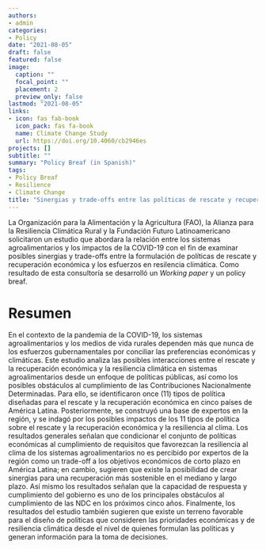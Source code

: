 ```yaml
---
authors:
- admin
categories:
- Policy
date: "2021-08-05"
draft: false
featured: false
image:
  caption: ""
  focal_point: ""
  placement: 2
  preview_only: false
lastmod: "2021-08-05"
links:
- icon: fas fab-book
  icon_pack: fas fa-book
  name: Climate Change Study
  url: https://doi.org/10.4060/cb2946es
projects: []
subtitle: ""
summary: "Policy Breaf (in Spanish)"
tags:
- Policy Breaf
- Resilience
- Climate Change
title: "Sinergias y trade-offs entre las políticas de rescate y recuperación económica frente a la COVID-19 y la resiliencia climática de los sistemas agroalimentarios en América Latina."
---
```


La Organización para la Alimentación y la Agricultura (FAO), la Alianza para la Resiliencia Climática Rural y la Fundación Futuro Latinoamericano solicitaron un estudio que abordara la relación entre los sistemas agroalimentarios y los impactos de la COVID-19 con el fin de examinar posibles sinergias y trade-offs entre la formulación de políticas de rescate y recuperación económica y los esfuerzos en resilencia climática. Como resultado de esta consultoría se desarrolló un *Working paper* y un policy breaf.

# Resumen

En el contexto de la pandemia de la COVID-19, los sistemas agroalimentarios y los medios de vida rurales dependen más que nunca de los esfuerzos gubernamentales por conciliar las preferencias económicas y climáticas. Este estudio analiza las posibles interacciones entre el rescate y la recuperación económica y la resiliencia climática en sistemas agroalimentarios desde un enfoque de políticas públicas, así como los posibles obstáculos al cumplimiento de las Contribuciones Nacionalmente Determinadas. Para ello, se identificaron once (11) tipos de política diseñadas para el rescate y la recuperación económica en cinco países de América Latina. Posteriormente, se construyó una base de expertos en la región, y se indagó por los posibles impactos de los 11 tipos de política sobre el rescate y la recuperación económica y la resiliencia al clima. Los resultados generales señalan que condicionar el conjunto de políticas económicas al cumplimiento de requisitos que favorezcan la resiliencia al clima de los sistemas agroalimentarios no es percibido por expertos de la región como un trade-off a los objetivos económicos de corto plazo en América Latina; en cambio, sugieren que existe la posibilidad de crear sinergias para una recuperación más sostenible en el mediano y largo plazo. Así mismo los resultados señalan que la capacidad de respuesta y cumplimiento del gobierno es uno de los principales obstáculos al cumplimiento de las NDC en los próximos cinco años. Finalmente, los resultados del estudio también sugieren que existe un terreno favorable para el diseño de políticas que consideren las prioridades económicas y de resiliencia climática desde el nivel de quienes formulan las políticas y generan información para la toma de decisiones.

